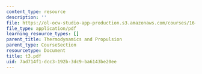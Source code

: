 ```yaml
---
content_type: resource
description: ''
file: https://ol-ocw-studio-app-production.s3.amazonaws.com/courses/16-01-unified-engineering-i-ii-iii-iv-fall-2005-spring-2006/7ad714f1dcc3192b3dc9ba6143be20ee_t3.pdf
file_type: application/pdf
learning_resource_types: []
parent_title: Thermodynamics and Propulsion
parent_type: CourseSection
resourcetype: Document
title: t3.pdf
uid: 7ad714f1-dcc3-192b-3dc9-ba6143be20ee
---
```

